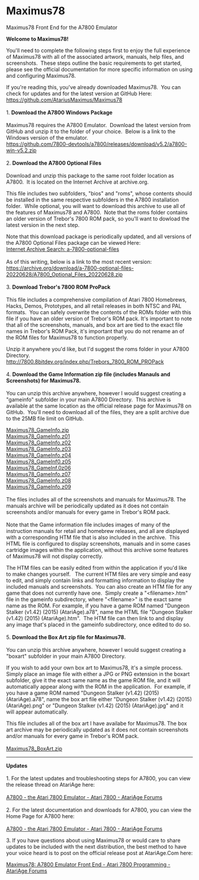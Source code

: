 # Maximus78
Maximus78 Front End for the A7800 Emulator
<body>

<p class="auto-style1"><strong>Welcome to Maximus78!</strong><br />
</p>
<p class="auto-style1">You&#39;ll need to complete the following steps first to enjoy the 
full experience of Maximus78 with all of the associated artwork, manuals, help 
files, and 
screenshots.&nbsp; These steps outline the basic requirements to get started, 
please see the official documentation for more specific information on using and 
configuring Maximus78.</p>
<p class="auto-style1">If you&#39;re reading this, you&#39;ve already downloaded 
Maximus78.&nbsp; You can check for updates and for the latest version at GitHub 
Here:<br />
<a href="https://github.com/AtariusMaximus/Maximus78">
https://github.com/AtariusMaximus/Maximus78</a><br />
<br />
1. <strong>Download the A7800 Windows Package<br />
</strong><br />
Maximus78 requires the A7800 Emulator.&nbsp; Download the latest version from 
GitHub and unzip it to the folder of your choice.&nbsp; Below is a link to the 
Windows version of the emulator.<br />
<a href="https://github.com/7800-devtools/a7800/releases/download/v5.2/a7800-win-v5.2.zip">
https://github.com/7800-devtools/a7800/releases/download/v5.2/a7800-win-v5.2.zip</a><br>
<br />
2. <strong>Download the A7800 Optional Files<br />
</strong><br />
Download and unzip this package to the same root folder location as A7800.&nbsp; 
It is located on the Internet Archive at archive.org.</p>
<p class="auto-style1">This file
includes two subfolders, &quot;bios&quot; and &quot;roms&quot;, whose contents 
should be installed in the same respective subfolders in the A7800 installation 
folder.&nbsp; While optional, you will want to 
download this archive to use all of the features of Maximus78 and A7800.&nbsp; 
Note that the roms folder contains an older version of Trebor&#39;s 7800 ROM pack, 
so you&#39;ll want to dowload the latest version in the next step.
</p>
<p class="auto-style1">Note that this download package is periodically updated, 
and all versions of the A7800 Optional Files package can be viewed Here:<br />
<a href="https://archive.org/search.php?query=a-7800-optional-files">Internet 
Archive Search: a-7800-optional-files</a><br />
<br />
As of this writing, below is a link to the most recent version:<br />
<a href="https://archive.org/download/a-7800-optional-files-20220628/A7800_Optional_Files_20220628.zip">
https://archive.org/download/a-7800-optional-files-20220628/A7800_Optional_Files_20220628.zip</a><br>
<br />
3. <strong>Download Trebor&#39;s 7800 ROM ProPack</strong><br />
<br />
This file
includes a comprehensive compilation of Atari 7800 Homebrews, Hacks, Demos, 
Prototypes, and all retail releases in both NTSC and PAL formats.&nbsp; You can 
safely overwrite the contents of the ROMs folder with this file if you have an 
older version of Trebor&#39;s ROM pack.
It's important to note that all of the screenshots, manuals, and box art are tied to the exact file names in Trebor's ROM Pack, it's important that you do not rename an of the ROM files for Maximus78 to function properly.</p>
<p class="auto-style1">Unzip it anywhere you&#39;d like, but I&#39;d suggest the 
roms folder in your A7800 Directory.<br />
<a href="http://7800.8bitdev.org/index.php/Trebors_7800_ROM_PROPack">
http://7800.8bitdev.org/index.php/Trebors_7800_ROM_PROPack</a><br>
<br />
4. <strong>Download the Game Information zip file (includes Manauls and Screenshots) for Maximus78.
<br />
</strong><br />
You can unzip this archive anywhere, however I would suggest creating a "gameinfo" subfolder in your main A7800 Directory.&nbsp; 
This archive is available at the same location as the official release page for 
Maximus78 on GitHub.&nbsp;
You&#39;ll need to download all of the files, they are a split archive due to the 
25MB file limit on GitHub.<br />
</p>
<p class="auto-style1">
<a href="https://github.com/AtariusMaximus/Maximus78/blob/master/Maximus78_GameInfo.zip">
Maximus78_GameInfo.zip</a><br />
<a href="https://github.com/AtariusMaximus/Maximus78/blob/master/Maximus78_GameInfo.z01">
Maximus78_GameInfo.z01</a><br />
<a href="https://github.com/AtariusMaximus/Maximus78/blob/master/Maximus78_GameInfo.z02">
Maximus78_GameInfo.z02</a><br />
<a href="https://github.com/AtariusMaximus/Maximus78/blob/master/Maximus78_GameInfo.z03">
Maximus78_GameInfo.z03</a><br />
<a href="https://github.com/AtariusMaximus/Maximus78/blob/master/Maximus78_GameInfo.z04">
Maximus78_GameInfo.z04</a><br />
<a href="https://github.com/AtariusMaximus/Maximus78/blob/master/Maximus78_GameInfo.z05">
Maximus78_GameInf0.z05</a><br />
<a href="https://github.com/AtariusMaximus/Maximus78/blob/master/Maximus78_GameInfo.z06">
Maximus78_GameInf.0z06</a><br />
<a href="https://github.com/AtariusMaximus/Maximus78/blob/master/Maximus78_GameInfo.z07">
Maximus78_GameInfo.z07</a><br />
<a href="https://github.com/AtariusMaximus/Maximus78/blob/master/Maximus78_GameInfo.z08">
Maximus78_GameInfo.z08</a><br />
<a href="https://github.com/AtariusMaximus/Maximus78/blob/master/Maximus78_GameInfo.z09">Maximus78_GameInfo.z09</a><br />
<br /
<br>The files includes all of the screenshots and manuals for Maximus78. The manuals archive will be periodically updated as it does not contain screenshots and/or manuals for every game in Trebor's ROM pack.<br>
<br>Note that the Game information file includes images of many of the 
instruction manuals for retail and homebrew releases, and all are displayed with 
a corresponding HTM file that is also included in the archive.&nbsp; This HTML 
file is configured to display screenshots, manuals and in some cases cartridge 
images within the application, without this archive some features of Maximus78 
will not display correctly.</p>
<p class="auto-style1">The HTM files can be easily edited from within the 
application if you&#39;d like to make changes yourself.&nbsp;&nbsp; The current HTM 
files are very simple and easy to edit, and simply contain links and formatting 
information to display the included manuals and screenshots.&nbsp; You can also 
create an HTM file for any game that does not currently have one.&nbsp; Simply 
create a &quot;&lt;filename&gt;.htm&quot; file in the gameinfo subdirectory, where &quot;&lt;filename&gt;&quot; 
is the exact same name as the ROM. For example, if you have a game ROM named 
&quot;Dungeon Stalker (v1.42) (2015) (AtariAge).a78&quot;, name the HTML file &quot;Dungeon 
Stalker (v1.42) (2015) (AtariAge).htm&quot;.&nbsp; The HTM file can then link to and 
display any image that&#39;s placed in the gameinfo subdirectory, once edited to do 
so.<br>
<br />
5. <strong>Download the Box Art zip file for Maximus78.</strong> <br />
<br />
You can unzip this archive anywhere, however I would suggest creating a "boxart" subfolder in your main A7800 Directory.</p>
<p class="auto-style1">If you wish to add your own box art to Maximus78, it&#39;s a 
simple process.&nbsp; Simply place an image file with either a JPG or PNG 
extension in the boxart subfolder, give it the exact same name as the game ROM 
file, and it will automatically appear along with the ROM in the application.&nbsp; 
For example, if you have a game ROM named &quot;Dungeon Stalker (v1.42) (2015) 
(AtariAge).a78&quot;, name the box art file either &quot;Dungeon Stalker (v1.42) (2015) 
(AtariAge).png&quot; or &quot;Dungeon Stalker (v1.42) (2015) (AtariAge).jpg&quot; and it will 
appear automatically.</p>
<p class="auto-style1">This file includes all of the box art I have availabe for Maximus78. The 
box art archive may be periodically updated as it does not contain screenshots and/or manuals for every game in Trebor's ROM pack.<br />
<br />
<a href="https://github.com/AtariusMaximus/Maximus78/blob/master/Maximus78_boxart.zip">Maximus78_BoxArt.zip</a><br>
</p>
<hr />
<p class="auto-style1">
<strong>Updates</strong><br />
<br />
1. For the latest updates and troubleshooting steps for A7800, you can view the release thread on AtariAge 
here:<br />
<br />
<a href="https://forums.atariage.com/topic/268458-a7800-the-atari-7800-emulator/#comment-3819566">
A7800 - the Atari 7800 Emulator - Atari 7800 - AtariAge Forums</a><br />
<br />
2. For the latest documentation and downloads for A7800, you can view the Home 
Page for A7800 here:<br />
<br />
<a href="http://7800.8bitdev.org/index.php/Main_Page">
A7800 - the Atari 7800 Emulator - Atari 7800 - AtariAge Forums</a></p>
<p class="auto-style1">
3. If you have questions about using Maximus78 or would care to share updates to 
be included with the next distribution, the best method to have your voice heard 
is to post on the official release post at AtariAge.Com here:</p>
<p class="auto-style1">
<a href="https://forums.atariage.com/topic/341065-maximus78-a7800-emulator-front-end/">
Maximus78: A7800 Emulator Front End - Atari 7800 Programming - AtariAge Forums</a></p>
<p class="auto-style1">
<br />

<br />
</p>

</body>

